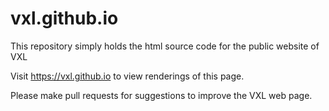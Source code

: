 # vxl.github.io

This repository simply holds the html source code for the public website of VXL

Visit https://vxl.github.io to view renderings of this page.


Please make pull requests for suggestions to improve the VXL web page.

